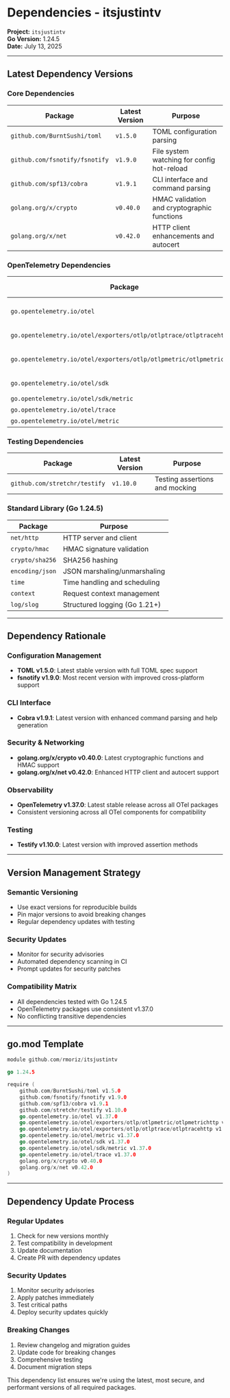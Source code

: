 # Dependencies - itsjustintv

**Project:** `itsjustintv`  
**Go Version:** 1.24.5  
**Date:** July 13, 2025  

---

## Latest Dependency Versions

### Core Dependencies

| Package | Latest Version | Purpose |
|---------|----------------|---------|
| `github.com/BurntSushi/toml` | `v1.5.0` | TOML configuration parsing |
| `github.com/fsnotify/fsnotify` | `v1.9.0` | File system watching for config hot-reload |
| `github.com/spf13/cobra` | `v1.9.1` | CLI interface and command parsing |
| `golang.org/x/crypto` | `v0.40.0` | HMAC validation and cryptographic functions |
| `golang.org/x/net` | `v0.42.0` | HTTP client enhancements and autocert |

### OpenTelemetry Dependencies

| Package | Latest Version | Purpose |
|---------|----------------|---------|
| `go.opentelemetry.io/otel` | `v1.37.0` | Core OpenTelemetry SDK |
| `go.opentelemetry.io/otel/exporters/otlp/otlptrace/otlptracehttp` | `v1.37.0` | OTLP HTTP trace exporter |
| `go.opentelemetry.io/otel/exporters/otlp/otlpmetric/otlpmetrichttp` | `v1.37.0` | OTLP HTTP metrics exporter |
| `go.opentelemetry.io/otel/sdk` | `v1.37.0` | OpenTelemetry SDK |
| `go.opentelemetry.io/otel/sdk/metric` | `v1.37.0` | Metrics SDK |
| `go.opentelemetry.io/otel/trace` | `v1.37.0` | Tracing API |
| `go.opentelemetry.io/otel/metric` | `v1.37.0` | Metrics API |

### Testing Dependencies

| Package | Latest Version | Purpose |
|---------|----------------|---------|
| `github.com/stretchr/testify` | `v1.10.0` | Testing assertions and mocking |

### Standard Library (Go 1.24.5)

| Package | Purpose |
|---------|---------|
| `net/http` | HTTP server and client |
| `crypto/hmac` | HMAC signature validation |
| `crypto/sha256` | SHA256 hashing |
| `encoding/json` | JSON marshaling/unmarshaling |
| `time` | Time handling and scheduling |
| `context` | Request context management |
| `log/slog` | Structured logging (Go 1.21+) |

---

## Dependency Rationale

### Configuration Management
- **TOML v1.5.0**: Latest stable version with full TOML spec support
- **fsnotify v1.9.0**: Most recent version with improved cross-platform support

### CLI Interface
- **Cobra v1.9.1**: Latest version with enhanced command parsing and help generation

### Security & Networking
- **golang.org/x/crypto v0.40.0**: Latest cryptographic functions and HMAC support
- **golang.org/x/net v0.42.0**: Enhanced HTTP client and autocert support

### Observability
- **OpenTelemetry v1.37.0**: Latest stable release across all OTel packages
- Consistent versioning across all OTel components for compatibility

### Testing
- **Testify v1.10.0**: Latest version with improved assertion methods

---

## Version Management Strategy

### Semantic Versioning
- Use exact versions for reproducible builds
- Pin major versions to avoid breaking changes
- Regular dependency updates with testing

### Security Updates
- Monitor for security advisories
- Automated dependency scanning in CI
- Prompt updates for security patches

### Compatibility Matrix
- All dependencies tested with Go 1.24.5
- OpenTelemetry packages use consistent v1.37.0
- No conflicting transitive dependencies

---

## go.mod Template

```go
module github.com/rmoriz/itsjustintv

go 1.24.5

require (
    github.com/BurntSushi/toml v1.5.0
    github.com/fsnotify/fsnotify v1.9.0
    github.com/spf13/cobra v1.9.1
    github.com/stretchr/testify v1.10.0
    go.opentelemetry.io/otel v1.37.0
    go.opentelemetry.io/otel/exporters/otlp/otlpmetric/otlpmetrichttp v1.37.0
    go.opentelemetry.io/otel/exporters/otlp/otlptrace/otlptracehttp v1.37.0
    go.opentelemetry.io/otel/metric v1.37.0
    go.opentelemetry.io/otel/sdk v1.37.0
    go.opentelemetry.io/otel/sdk/metric v1.37.0
    go.opentelemetry.io/otel/trace v1.37.0
    golang.org/x/crypto v0.40.0
    golang.org/x/net v0.42.0
)
```

---

## Dependency Update Process

### Regular Updates
1. Check for new versions monthly
2. Test compatibility in development
3. Update documentation
4. Create PR with dependency updates

### Security Updates
1. Monitor security advisories
2. Apply patches immediately
3. Test critical paths
4. Deploy security updates quickly

### Breaking Changes
1. Review changelog and migration guides
2. Update code for breaking changes
3. Comprehensive testing
4. Document migration steps

This dependency list ensures we're using the latest, most secure, and performant versions of all required packages.